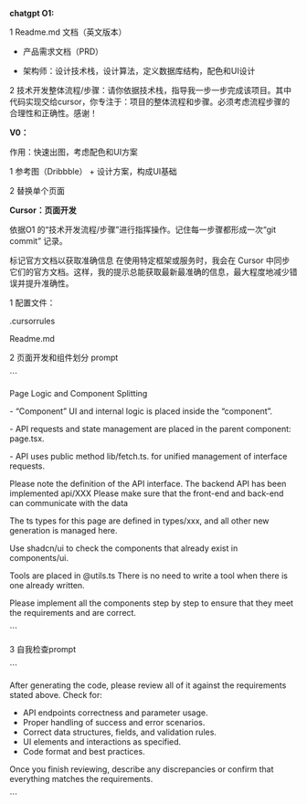 

**chatgpt O1:**



1 Readme.md 文档（英文版本）



- 产品需求文档（PRD）



- 架构师：设计技术栈，设计算法，定义数据库结构，配色和UI设计





2 技术开发整体流程/步骤：请你依据技术栈，指导我一步一步完成该项目。其中代码实现交给cursor，你专注于：项目的整体流程和步骤。必须考虑流程步骤的合理性和正确性。感谢！





**V0：**



作用：快速出图，考虑配色和UI方案



1 参考图（Dribbble） + 设计方案，构成UI基础



2 替换单个页面





**Cursor：页面开发**



依据O1 的“技术开发流程/步骤”进行指挥操作。记住每一步骤都形成一次“git commit” 记录。

标记官方文档以获取准确信息 在使用特定框架或服务时，我会在 Cursor 中同步它们的官方文档。这样，我的提示总能获取最新最准确的信息，最大程度地减少错误并提升准确性。





1 配置文件：

.cursorrules

Readme.md





2 页面开发和组件划分 prompt



\```

Page Logic and Component Splitting

\- “Component” UI and internal logic is placed inside the “component”.

\- API requests and state management are placed in the parent component: page.tsx.

\- API uses public method lib/fetch.ts. for unified management of interface requests.



Please note the definition of the API interface. The backend API has been implemented api/XXX Please make sure that the front-end and back-end can communicate with the data



The ts types for this page are defined in types/xxx, and all other new generation is managed here.



Use shadcn/ui to check the components that already exist in components/ui.



Tools are placed in @utils.ts There is no need to write a tool when there is one already written.



Please implement all the components step by step to ensure that they meet the requirements and are correct.



\```





3 自我检查prompt



\```

After generating the code, please review all of it against the requirements stated above. Check for:



- API endpoints correctness and parameter usage.
- Proper handling of success and error scenarios.
- Correct data structures, fields, and validation rules.
- UI elements and interactions as specified.
- Code format and best practices.



Once you finish reviewing, describe any discrepancies or confirm that everything matches the requirements.

\```